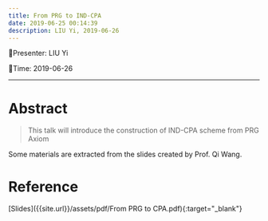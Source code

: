 ```yaml
---
title: From PRG to IND-CPA
date: 2019-06-25 00:14:39
description: LIU Yi, 2019-06-26
---
```


<!-- more -->

:tada:Presenter: LIU Yi

:tada:Time: 2019-06-26


---
# Abstract
> This talk will introduce the construction of IND-CPA scheme from PRG Axiom

Some materials are extracted from the slides created by Prof. Qi Wang.

# Reference 
[Slides]({{site.url}}/assets/pdf/From PRG to CPA.pdf){:target="_blank"}








